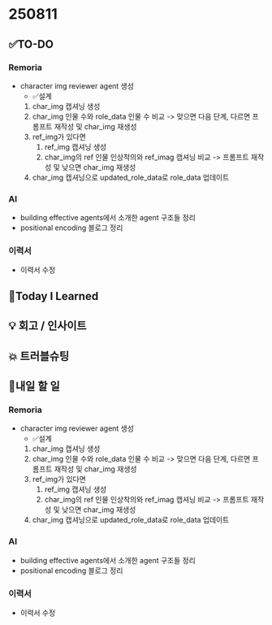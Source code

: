 # 250811
## ✅TO-DO
### Remoria
- character img reviewer agent 생성
    - ✅설계
    1. char_img 캡셔닝 생성
    2. char_img 인물 수와 role_data 인물 수 비교 -> 맞으면 다음 단계, 다르면 프롬프트 재작성 및 char_img 재생성
    3. ref_img가 있다면 
        1. ref_img 캡셔닝 생성
        2. char_img의 ref 인물 인상착의와 ref_imag 캡셔닝 비교 -> 프롬프트 재작성 및 낮으면 char_img 재생성
    4. char_img 캡셔닝으로 updated_role_data로 role_data 업데이트
### AI
- building effective agents에서 소개한 agent 구조들 정리
- positional encoding 블로그 정리
### 이력서
- 이력서 수정

## 📌Today I Learned

## 💡 회고 / 인사이트

## 💥 트러블슈팅

## 🍩내일 할 일
### Remoria
- character img reviewer agent 생성
    - ✅설계
    1. char_img 캡셔닝 생성
    2. char_img 인물 수와 role_data 인물 수 비교 -> 맞으면 다음 단계, 다르면 프롬프트 재작성 및 char_img 재생성
    3. ref_img가 있다면 
        1. ref_img 캡셔닝 생성
        2. char_img의 ref 인물 인상착의와 ref_imag 캡셔닝 비교 -> 프롬프트 재작성 및 낮으면 char_img 재생성
    4. char_img 캡셔닝으로 updated_role_data로 role_data 업데이트
### AI
- building effective agents에서 소개한 agent 구조들 정리
- positional encoding 블로그 정리
### 이력서
- 이력서 수정